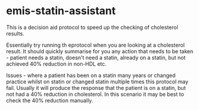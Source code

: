 # emis-statin-assistant
This is a decision aid protocol to speed up the checking of cholesterol results. 

Essentially try running th eprotocol when you are looking at a cholesterol result. It should quickly summarise for you any action that needs to be taken - patient needs a statin, doesn't need a statin, already on a statin, but not achieved 40% reduction in non-HDL etc. 

Issues - where a patient has been on a statin many years or changed practice whilst on statin or changed statin multiple times this protocol may fail. Usually it will produce the response that the patient is on a statin, but not had a 40% reduction in cholesterol. In this scenario it may be best to check the 40% reduction manually.
